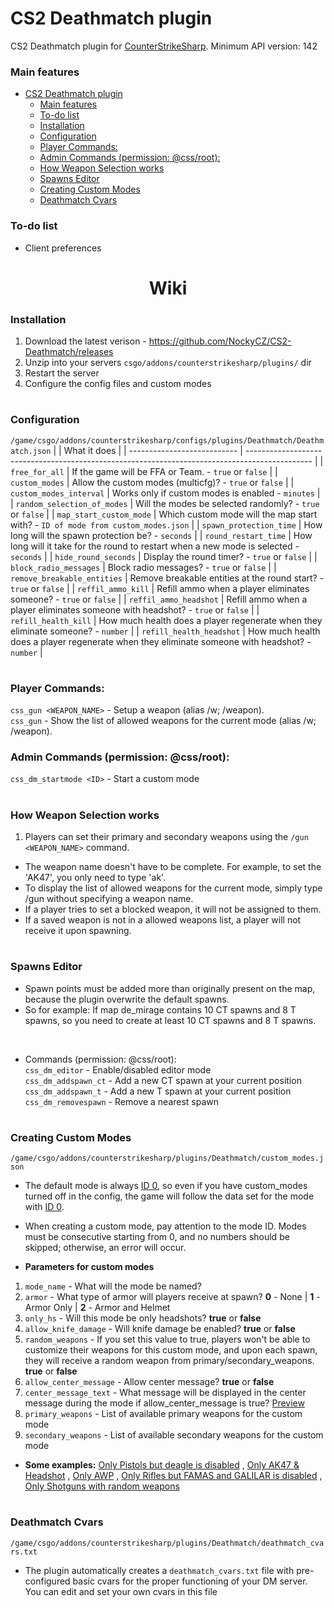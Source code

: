 # CS2 Deathmatch plugin
CS2 Deathmatch plugin for [CounterStrikeSharp](https://github.com/roflmuffin/CounterStrikeSharp). Minimum API version: 142

### Main features
- [CS2 Deathmatch plugin](#cs2-deathmatch-plugin)
    - [Main features](#main-features)
    - [To-do list](#to-do-list)
    - [Installation](#installation)
    - [Configuration](#configuration)
    - [Player Commands:](#player-commands)
    - [Admin Commands (permission: @css/root):](#admin-commands-permission-cssroot)
    - [How Weapon Selection works](#how-weapon-selection-works)
    - [Spawns Editor](#spawns-editor)
    - [Creating Custom Modes](#creating-custom-modes)
    - [Deathmatch Cvars](#deathmatch-cvars)

### To-do list
- Client preferences

<h1 align="center">Wiki</h1>

### Installation
1. Download the latest verison - https://github.com/NockyCZ/CS2-Deathmatch/releases
2. Unzip into your servers `csgo/addons/counterstrikesharp/plugins/` dir
3. Restart the server
4. Configure the config files and custom modes
<h1></h1>

### Configuration
```/game/csgo/addons/counterstrikesharp/configs/plugins/Deathmatch/Deathmatch.json```
|                             | What it does                                                                                   |
| --------------------------- | ---------------------------------------------------------------------------------------------- |
| `free_for_all`              | If the game will be FFA or Team. - `true` or `false`                                           |
| `custom_modes`              | Allow the custom modes (multicfg)? - `true` or `false`                                         |
| `custom_modes_interval`     | Works only if custom modes is enabled - `minutes`                                              |
| `random_selection_of_modes` | Will the modes be selected randomly? - `true` or `false`                                       |
| `map_start_custom_mode`     | Which custom mode will the map start with? - `ID of mode from custom_modes.json`               |
| `spawn_protection_time`     | How long will the spawn protection be? - `seconds`                                             |
| `round_restart_time`        | How long will it take for the round to restart when a new mode is selected - `seconds`         |
| `hide_round_seconds`        | Display the round timer? - `true` or `false`                                                   |
| `block_radio_messages`      | Block radio messages? - `true` or `false`                                                      |
| `remove_breakable_entities` | Remove breakable entities at the round start? - `true` or `false`                              |
| `reffil_ammo_kill`          | Refill ammo when a player eliminates someone? - `true` or `false`                              |
| `reffil_ammo_headshot`      | Refill ammo when a player eliminates someone with headshot? - `true` or `false`                |
| `refill_health_kill`        | How much health does a player regenerate when they eliminate someone? - `number`               |
| `refill_health_headshot`    | How much health does a player regenerate when they eliminate someone with headshot? - `number` |
<h1></h1>

### Player Commands:
`css_gun <WEAPON_NAME>` - Setup a weapon (alias /w; /weapon).<br>
`css_gun` - Show the list of allowed weapons for the current mode (alias /w; /weapon).

### Admin Commands (permission: @css/root):
`css_dm_startmode <ID>` - Start a custom mode<br>
<h1></h1>

### How Weapon Selection works
1. Players can set their primary and secondary weapons using the `/gun <WEAPON_NAME>` command. 
- The weapon name doesn't have to be complete. For example, to set the 'AK47', you only need to type 'ak'. 
- To display the list of allowed weapons for the current mode, simply type /gun without specifying a weapon name.
- If a player tries to set a blocked weapon, it will not be assigned to them.
- If a saved weapon is not in a allowed weapons list, a player will not receive it upon spawning.
<h1></h1>

### Spawns Editor
- Spawn points must be added more than originally present on the map, because the plugin overwrite the default spawns.
- So for example: If map de_mirage contains 10 CT spawns and 8 T spawns, so you need to create at least 10 CT spawns and 8 T spawns.
<br>

- Commands (permission: @css/root): <br>
`css_dm_editor` - Enable/disabled editor mode<br>
`css_dm_addspawn_ct` - Add a new CT spawn at your current position <br>
`css_dm_addspawn_t` - Add a new T spawn at your current position<br>
`css_dm_removespawn` - Remove a nearest spawn
<h1></h1>

### Creating Custom Modes
```/game/csgo/addons/counterstrikesharp/plugins/Deathmatch/custom_modes.json```
- The default mode is always [ID 0](https://i.imgur.com/mbmiOF6.png), so even if you have custom_modes turned off in the config, the game will follow the data set for the mode with [ID 0](https://i.imgur.com/mbmiOF6.png).
- When creating a custom mode, pay attention to the mode ID. Modes must be consecutive starting from 0, and no numbers should be skipped; otherwise, an error will occur.

- <b>Parameters for custom modes</b>
1. `mode_name` - What will the mode be named?
2. `armor` - What type of armor will players receive at spawn? <b>0</b> - None | <b>1</b> - Armor Only | <b>2</b> - Armor and Helmet
3. `only_hs` - Will this mode be only headshots? <b>true</b> or <b>false</b>
4. `allow_knife_damage` - Will knife damage be enabled? <b>true</b> or <b>false</b>
5. `random_weapons` - If you set this value to true, players won't be able to customize their weapons for this custom mode, and upon each spawn, they will receive a random weapon from primary/secondary_weapons. <b>true</b> or <b>false</b>
6. `allow_center_message` - Allow center message? <b>true</b> or <b>false</b>
7. `center_message_text` - What message will be displayed in the center message during the mode if allow_center_message is true? [Preview](https://i.imgur.com/rNNGcpa.png)
8. `primary_weapons` - List of available primary weapons for the custom mode
9. `secondary_weapons` - List of available secondary weapons for the custom mode

- <b>Some examples:</b> [Only Pistols but deagle is disabled](https://github.com/NockyCZ/CS2-Deathmatch/blob/main/Custom%20Modes%20Examples/Only_pistols.md) , [Only AK47 & Headshot](https://github.com/NockyCZ/CS2-Deathmatch/blob/main/Custom%20Modes%20Examples/Only_AK47.md) , [Only AWP](https://github.com/NockyCZ/CS2-Deathmatch/blob/main/Custom%20Modes%20Examples/Only_awp.md) , [Only Rifles but FAMAS and GALILAR is disabled](https://github.com/NockyCZ/CS2-Deathmatch/blob/main/Custom%20Modes%20Examples/Only_rifles.md) , [Only Shotguns with random weapons](https://github.com/NockyCZ/CS2-Deathmatch/blob/main/Custom%20Modes%20Examples/Only_shotguns.md)
<h1></h1>

### Deathmatch Cvars
```/game/csgo/addons/counterstrikesharp/plugins/Deathmatch/deathmatch_cvars.txt```
- The plugin automatically creates a `deathmatch_cvars.txt` file with pre-configured basic cvars for the proper functioning of your DM server. You can edit and set your own cvars in this file